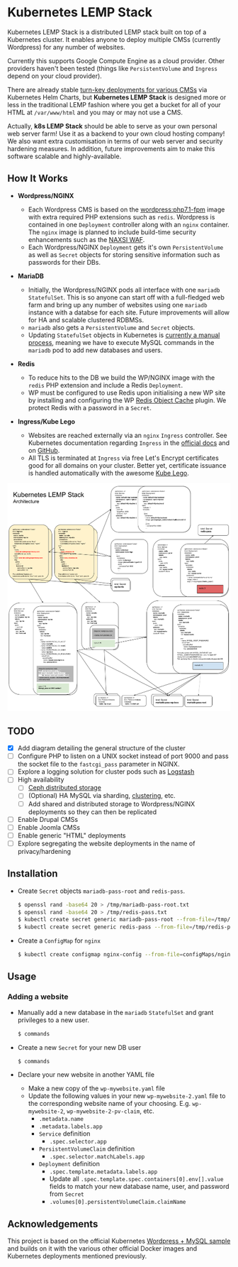 # Kubernetes LEMP Stack
Kubernetes LEMP Stack is a distributed LEMP stack built on top of a Kubernetes cluster. It enables anyone to deploy multiple CMSs (currently Wordpress) for any number of websites.

Currently this supports Google Compute Engine as a cloud provider. Other providers haven't been tested (things like `PersistentVolume` and `Ingress` depend on your cloud provider).

There are already stable [turn-key deployments for various CMSs](https://github.com/kubernetes/charts "Helm Charts") via Kubernetes Helm Charts, but **Kubernetes LEMP Stack** is designed more or less in the traditional LEMP fashion where you get a bucket for all of your HTML at `/var/www/html` and you may or may not use a CMS.

Actually, **k8s LEMP Stack** should be able to serve as your own personal web server farm! Use it as a backend to your own cloud hosting company! We also want extra customisation in terms of our web server and security hardening measures. In addition, future improvements aim to make this software scalable and highly-available.

## How It Works
* **Wordpress/NGINX**
  * Each Wordpress CMS is based on the [wordpress:php7.1-fpm](https://hub.docker.com/r/_/wordpress/ "Official Wordpress Docker image") image with extra required PHP extensions such as `redis`. Wordpress is contained in one `Deployment` controller along with an `nginx` container. The `nginx` image is planned to include build-time security enhancements such as the [NAXSI WAF](https://github.com/nbs-system/naxsi "NBS System NAXSI Web Application Firewall").
  * Each Wordpress/NGINX `Deployment` gets it's own `PersistentVolume` as well as `Secret` objects for storing sensitive information such as passwords for their DBs.
  
* **MariaDB**
  * Initially, the Wordpress/NGINX pods all interface with one `mariadb` `StatefulSet`. This is so anyone can start off with a full-fledged web farm and bring up any number of websites using one `mariadb` instance with a databse for each site. Future improvements will allow for HA and scalable clustered RDBMSs.
  * `mariadb` also gets a `PersistentVolume` and `Secret` objects.
  * Updating `StatefulSet` objects in Kubernetes is [currently a manual process](https://kubernetes.io/docs/concepts/workloads/controllers/statefulset/#limitations), meaning we have to execute MySQL commands in the `mariadb` pod to add new databases and users.
  
* **Redis**
  * To reduce hits to the DB we build the WP/NGINX image with the `redis` PHP extension and include a Redis `Deployment`.
  * WP must be configured to use Redis upon initialising a new WP site by installing and configuring the WP [Redis Object Cache](https://wordpress.org/plugins/redis-cache/ "Redis Object Cache plugin for Wordpress") plugin. We protect Redis with a password in a `Secret`.
  
* **Ingress/Kube Lego**
  * Websites are reached externally via an `nginx` `Ingress` controller. See Kubernetes documentation regarding `Ingress` in the [official docs](https://kubernetes.io/docs/user-guide/ingress/ "Ingress Resources") and on [GitHub](https://github.com/kubernetes/ingress/blob/master/controllers/nginx/README.md "NGINX Ingress Controller").
  * All TLS is terminated at `Ingress` via free Let's Encrypt certificates good for all domains on your cluster. Better yet, certificate issuance is handled automatically with the awesome [Kube Lego](https://github.com/jetstack/kube-lego "Kube Lego").
  
![Kubernetes LEMP Stack Architecture](k8s-lemp.png "Kubernetes LEMP Stack Architecture")

## TODO
- [x] Add diagram detailing the general structure of the cluster
- [ ] Configure PHP to listen on a UNIX socket instead of port 9000 and pass the socket file to the `fastcgi_pass` parameter in NGINX.
- [ ] Explore a logging solution for cluster pods such as [Logstash](https://www.elastic.co/guide/en/logstash/current/docker.html "Running Logstash on Docker")
- [ ] High availability
  - [ ] [Ceph distributed storage](https://github.com/ceph/ceph-docker/tree/master/examples/kubernetes "Ceph on Kubernetes")
  - [ ] \(Optional\) HA MySQL via sharding, [clustering](https://thenewstack.io/deploy-highly-available-wordpress-instance-statefulset-kubernetes-1-5/ "Deploy a Highly Available WordPress Instance as a StatefulSet in Kubernetes 1.5"), etc.
  - [ ] Add shared and distributed storage to Wordpress/NGINX deployments so they can then be replicated
- [ ] Enable Drupal CMSs
- [ ] Enable Joomla CMSs
- [ ] Enable generic "HTML" deployments
- [ ] Explore segregating the website deployments in the name of privacy/hardening
 
## Installation
* Create `Secret` objects `mariadb-pass-root` and `redis-pass`.
  ```bash
  $ openssl rand -base64 20 > /tmp/mariadb-pass-root.txt
  $ openssl rand -base64 20 > /tmp/redis-pass.txt
  $ kubectl create secret generic mariadb-pass-root --from-file=/tmp/mariadb-pass-root.txt
  $ kubectl create secret generic redis-pass --from-file=/tmp/redis-pass.txt
  ```

* Create a `ConfigMap` for `nginx`
  ```bash
  $ kubectl create configmap nginx-config --from-file=configMaps/nginx/
  ```

## Usage

### Adding a website
* Manually add a new database in the `mariadb` `StatefulSet` and grant privileges to a new user.
  ```bash
  $ commands
  ```
* Create a new `Secret` for your new DB user
  ```bash
  $ commands
  ```

* Declare your new website in another YAML file
  * Make a new copy of the `wp-mywebsite.yaml` file
  * Update the following values in your new `wp-mywebsite-2.yaml` file to the corresponding website name of your choosing. E.g. `wp-mywebsite-2`, `wp-mywebsite-2-pv-claim`, etc.
    * `.metadata.name`
    * `.metadata.labels.app`
    * `Service` definition
      * `.spec.selector.app`
    * `PersistentVolumeClaim` definition
      * `.spec.selector.matchLabels.app`
    * `Deployment` definition
      * `.spec.template.metadata.labels.app`
      * Update all `.spec.template.spec.containers[0].env[].value` fields to match your new database name, user, and password from `Secret`
      * `.volumes[0].persistentVolumeClaim.claimName`

## Acknowledgements
This project is based on the official Kubernetes [Wordpress + MySQL sample](https://github.com/kubernetes/kubernetes/tree/master/examples/mysql-wordpress-pd/ "Persistent Installation of MySQL and WordPress on Kubernetes") and builds on it with the various other official Docker images and Kubernetes deployments mentioned previously.
